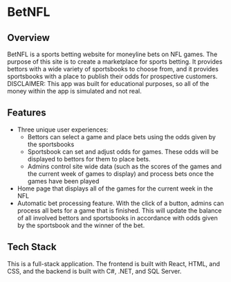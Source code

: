 # BetNFL


## Overview

BetNFL is a sports betting website for moneyline bets on NFL games. The purpose of this site is to create a marketplace for sports betting. It provides bettors with a wide variety of sportsbooks to choose from, and it provides sportsbooks with a place to publish their odds for prospective customers. DISCLAIMER: This app was built for educational purposes, so all of the money within the app is simulated and not real.

## Features

- Three unique user experiences:
  - Bettors can select a game and place bets using the odds given by the sportsbooks
  - Sportsbook can set and adjust odds for games. These odds will be displayed to bettors for them to place bets.
  - Admins control site wide data (such as the scores of the games and the current week of games to display) and process bets once the games have been played
- Home page that displays all of the games for the current week in the NFL
- Automatic bet processing feature. With the click of a button, admins can process all bets for a game that is finished. This will update the balance of all involved bettors and sportsbooks in accordance with odds given by the sportsbook and the winner of the bet.

## Tech Stack

This is a full-stack application. The frontend is built with React, HTML, and CSS, and the backend is built with C#, .NET, and SQL Server.
